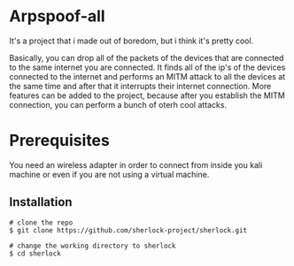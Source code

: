 # Arpspoof-all
It's a project that i made out of boredom, but i think it's pretty cool.

Basically, you can drop all of the packets of the devices that are connected to the same internet you are connected. It finds all of the ip's of the devices connected to the internet and performs an MITM attack to all the devices at the same time and after that it interrupts their internet connection.
More features can be added to the project, because after you establish the MITM connection, you can perform a bunch of oterh cool attacks.

# Prerequisites
You need an wireless adapter in order to connect from inside you kali machine or even if you are not using a virtual machine.

## Installation

```console
# clone the repo
$ git clone https://github.com/sherlock-project/sherlock.git

# change the working directory to sherlock
$ cd sherlock
```
